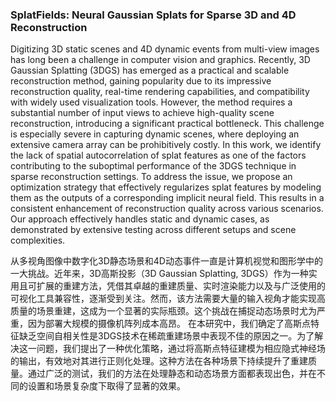 ### SplatFields: Neural Gaussian Splats for Sparse 3D and 4D Reconstruction

Digitizing 3D static scenes and 4D dynamic events from multi-view images has long been a challenge in computer vision and graphics. Recently, 3D Gaussian Splatting (3DGS) has emerged as a practical and scalable reconstruction method, gaining popularity due to its impressive reconstruction quality, real-time rendering capabilities, and compatibility with widely used visualization tools. However, the method requires a substantial number of input views to achieve high-quality scene reconstruction, introducing a significant practical bottleneck. This challenge is especially severe in capturing dynamic scenes, where deploying an extensive camera array can be prohibitively costly. In this work, we identify the lack of spatial autocorrelation of splat features as one of the factors contributing to the suboptimal performance of the 3DGS technique in sparse reconstruction settings. To address the issue, we propose an optimization strategy that effectively regularizes splat features by modeling them as the outputs of a corresponding implicit neural field. This results in a consistent enhancement of reconstruction quality across various scenarios. Our approach effectively handles static and dynamic cases, as demonstrated by extensive testing across different setups and scene complexities.

从多视角图像中数字化3D静态场景和4D动态事件一直是计算机视觉和图形学中的一大挑战。近年来，3D高斯投影（3D Gaussian Splatting, 3DGS）作为一种实用且可扩展的重建方法，凭借其卓越的重建质量、实时渲染能力以及与广泛使用的可视化工具兼容性，逐渐受到关注。然而，该方法需要大量的输入视角才能实现高质量的场景重建，这成为一个显著的实际瓶颈。这个挑战在捕捉动态场景时尤为严重，因为部署大规模的摄像机阵列成本高昂。
在本研究中，我们确定了高斯点特征缺乏空间自相关性是3DGS技术在稀疏重建场景中表现不佳的原因之一。为了解决这一问题，我们提出了一种优化策略，通过将高斯点特征建模为相应隐式神经场的输出，有效地对其进行正则化处理。这种方法在各种场景下持续提升了重建质量。通过广泛的测试，我们的方法在处理静态和动态场景方面都表现出色，并在不同的设置和场景复杂度下取得了显著的效果。
